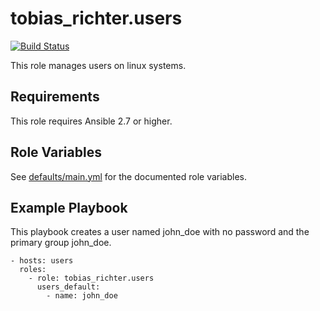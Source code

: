# tobias_richter.users

[![Build Status](https://travis-ci.org/tobias-richter/ansible-users.svg?branch=master)](https://travis-ci.org/tobias-richter/ansible-users)

This role manages users on linux systems.

## Requirements

This role requires Ansible 2.7 or higher.

## Role Variables

See [defaults/main.yml](defaults/main.yml) for the documented role variables.

## Example Playbook

This playbook creates a user named john_doe with no password and the primary group john_doe.

    - hosts: users
	  roles:
	    - role: tobias_richter.users
          users_default:
            - name: john_doe